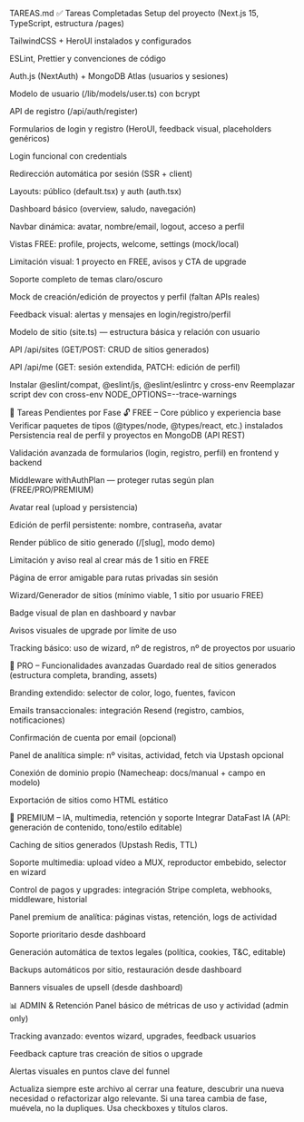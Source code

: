 TAREAS.md
✅ Tareas Completadas
 Setup del proyecto (Next.js 15, TypeScript, estructura /pages)

 TailwindCSS + HeroUI instalados y configurados

 ESLint, Prettier y convenciones de código

 Auth.js (NextAuth) + MongoDB Atlas (usuarios y sesiones)

 Modelo de usuario (/lib/models/user.ts) con bcrypt

 API de registro (/api/auth/register)

 Formularios de login y registro (HeroUI, feedback visual, placeholders genéricos)

 Login funcional con credentials

 Redirección automática por sesión (SSR + client)

 Layouts: público (default.tsx) y auth (auth.tsx)

 Dashboard básico (overview, saludo, navegación)

 Navbar dinámica: avatar, nombre/email, logout, acceso a perfil

 Vistas FREE: profile, projects, welcome, settings (mock/local)

 Limitación visual: 1 proyecto en FREE, avisos y CTA de upgrade

 Soporte completo de temas claro/oscuro

 Mock de creación/edición de proyectos y perfil (faltan APIs reales)

 Feedback visual: alertas y mensajes en login/registro/perfil

 Modelo de sitio (site.ts) — estructura básica y relación con usuario

 API /api/sites (GET/POST: CRUD de sitios generados)

API /api/me (GET: sesión extendida, PATCH: edición de perfil)

 Instalar @eslint/compat, @eslint/js, @eslint/eslintrc y cross-env
 Reemplazar script dev con cross-env NODE_OPTIONS=--trace-warnings


🚧 Tareas Pendientes por Fase
🔓 FREE – Core público y experiencia base
 Verificar paquetes de tipos (@types/node, @types/react, etc.) instalados
 Persistencia real de perfil y proyectos en MongoDB (API REST)

 Validación avanzada de formularios (login, registro, perfil) en frontend y backend


 Middleware withAuthPlan — proteger rutas según plan (FREE/PRO/PREMIUM)

 Avatar real (upload y persistencia)

 Edición de perfil persistente: nombre, contraseña, avatar

 Render público de sitio generado (/[slug], modo demo)

 Limitación y aviso real al crear más de 1 sitio en FREE

 Página de error amigable para rutas privadas sin sesión

 Wizard/Generador de sitios (mínimo viable, 1 sitio por usuario FREE)

 Badge visual de plan en dashboard y navbar

 Avisos visuales de upgrade por límite de uso

 Tracking básico: uso de wizard, nº de registros, nº de proyectos por usuario

💼 PRO – Funcionalidades avanzadas
 Guardado real de sitios generados (estructura completa, branding, assets)

 Branding extendido: selector de color, logo, fuentes, favicon

 Emails transaccionales: integración Resend (registro, cambios, notificaciones)

 Confirmación de cuenta por email (opcional)

 Panel de analítica simple: nº visitas, actividad, fetch via Upstash opcional

 Conexión de dominio propio (Namecheap: docs/manual + campo en modelo)

 Exportación de sitios como HTML estático

🚀 PREMIUM – IA, multimedia, retención y soporte
 Integrar DataFast IA (API: generación de contenido, tono/estilo editable)

 Caching de sitios generados (Upstash Redis, TTL)

 Soporte multimedia: upload vídeo a MUX, reproductor embebido, selector en wizard

 Control de pagos y upgrades: integración Stripe completa, webhooks, middleware, historial

 Panel premium de analítica: páginas vistas, retención, logs de actividad

 Soporte prioritario desde dashboard

 Generación automática de textos legales (política, cookies, T&C, editable)

 Backups automáticos por sitio, restauración desde dashboard

 Banners visuales de upsell (desde dashboard)

📊 ADMIN & Retención
 Panel básico de métricas de uso y actividad (admin only)

 Tracking avanzado: eventos wizard, upgrades, feedback usuarios

 Feedback capture tras creación de sitios o upgrade

 Alertas visuales en puntos clave del funnel

Actualiza siempre este archivo al cerrar una feature, descubrir una nueva necesidad o refactorizar algo relevante. Si una tarea cambia de fase, muévela, no la dupliques. Usa checkboxes y títulos claros.